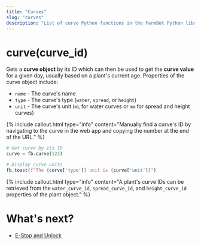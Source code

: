 ```yaml
---
title: "Curves"
slug: "curves"
description: "List of curve Python functions in the FarmBot Python library"
---
```


# curve(curve_id)

Gets a **curve object** by its ID which can then be used to get the **curve value** for a given day, usually based on a plant's current age. Properties of the curve object include:

- `name` - The curve's name
- `type` - The curve's type (`water`, `spread`, or `height`)
- `unit` - The curve's unit (`mL` for water curves or `mm` for spread and height curves)

{%
include callout.html
type="info"
content="Manually find a curve's ID by navigating to the curve in the web app and copying the number at the end of the URL."
%}

```python
# Get curve by its ID
curve = fb.curve(123)

# Display curve units
fb.toast(f"The {curve['type']} unit is {curve['unit']}")
```

{%
include callout.html
type="info"
content="A plant's curve IDs can be retrieved from the `water_curve_id`, `spread_curve_id`, and `height_curve_id` properties of the plant object."
%}

# What's next?

 * [E-Stop and Unlock](./e-stop-and-unlock.md)
